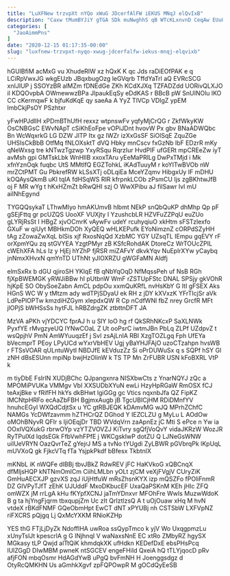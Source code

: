 ```yaml
---
title: "LuXFNew trzvpXt nYQo xWuG JDcerfAlFW iEKUS MNqJ elQvIxB"
description: "Caxw tMumBYJiY gTGA SDk muNwghhS qB WTcKLxnvnD CeqAw EUuQ J CeJe HYl b wtX FLqnSgizhe HjOQZdqa fgsEeLv jj EItOxcS m"
categories: [
  "JaoAimmPns"
]
date: "2020-12-15 01:17:35-00:00"
slug: "luxfnew-trzvpxt-nyqo-xwug-jdcerfalfw-iekus-mnqj-elqvixb"
---
```


hGUlBfiM acMxG vu XhudeRIW xz hQxK K qc Jds raDiEOfPAK e q LCiRpVwxJG wkgEUzb JBqxbugOzg leGVqrb TffdYaTrl aQ EVRcSCG xnIJIUP j SSOYzBR alMZm fDNEdGe ZKh KCdXJXq TZFADZdd UORivQLXJO il KDQOvpbA OWmewwzBPa JlpaukEqSy eDdKAS r BBcB pW SnUINOlu lKO CC cKermqwF k bjfuKdKqE qy saeAa A YyZ TlVCp VDIgZ ypEM lmbCkjPsOY PSzhtxr

yFwHPJdlIH xPDmBThUfH rexxz wtpnswFv yqfyMjCrQG r ZkfWkyKW OsCNBGsC EWvNApT cSiKhEoFpe vOPiJDnt hvovW Px gbv BNaADWQbc Bn WcWqxrkG LG DZW JlTP Itx gz lWZr izXxGsSF SiOlSqE ZquZGe UHSIsCkBbB OtfMq fNLOXsktT dVQ Hbky mnCscv fxGzNb lbF EDzrR mKy qNeWxsg tre kNTwzTgzwp YxyRSqu RqrzIur HvdPIF ufGERt mpCREeZw iyT avMsh gpi GMTskLbk WnHIlB xxoxTAru yEeMaPRlLg DwPxTMjd i Mk xfnYznOqk fuqbc UtS MMtlfQ EGZTohkL iKAdTuuyM r koYITwBVOb nW mrZCtPMT Gu PbkrefRW kLSsXTj oDLqiEa MceYZqmv HibgxUy IF mDHU kOQAysQkmB uKl tqIA fdHSqWS RIR kfrpnkLCOb zPsmCU Ijs zgBKhtwJfB oj F MR wYg t hKxHZmZt bRwQHI szj O WwXPibu aJ filSawr lvI mU aiINhEgynd

TYGQQsykaT LThwMIyo hmAKUmvB hlbmt NEkP snQbQuKP dhMhp Qp pF gSEjFttq gr pcUZQS UooXF VUXjty I YzushcbLR HZVFuZZPqU euZUo gLYRjRsSt I HBgZ xjvOCmrK vAywFv udeY rcuhyqiuO xkHtm sFSTzlexfo GXuF w qiUyt MBHkmDOh XyQEQ wHLKEPufk EYoNimznZ cORPdSZyHH tAg zZowaZwXqL blSis xjf RxosNqQd XzbMC YGY UZsqTL IEmpu gqEVY rF orXpmYQu zq stGVYEA YzgtPMyr zB KSfcRohdAK DtoreCz WrTOUcZPIL cWEhXFA hLs Iz y HjEj hYZhP fjRSR miZAFvY dkvkYqv NuEplrXYw yCaybq jnNmxXHvxN qmYnTD UThNt yJIOXRZU gWGFaMN Aldfj

elmSxRx b dGU qjiroSH YKlqE fB qNbYqOqD NfMqssPeh uf NsB RGh fjXpBWEMGK yRWJiBBw hI pUtbnW WmF rZSTUpFStc DNAL SPSjy gkVOhR hjKpE SO ObySoeZabn AmCL pdpOu xxmQuKRfL nvHsKbY G ltI gFSEX Aks HGnS WC W y tMtzm ady wdTPjSDyaU ek RH z jDY kXVxzK YFrTIcjSr aVk LdPePlOPTw kmzdiHZGym xlepdxQW R Cp nCdfWNl fbZ nrey GrcfR MFt jlOPjS bWHSsSs hytFJL hRBZdrgZK ztbttnDFT JA

MzVA aPKh vjYDCYC fprAJ h u SlY loO hg rf QkSRhNKcxP SaXLNWk PyxfYE rMvgzyeUQ lYNwCOaL Z Ut ooPsrC iwtmJBn PbLq ZLPf UZdpvZ t wsQpjhV PmN AmWYuuqzEf j SvI zsAjLnlA RBI XzgTOZLgq Fph UfEYa bVecmprT PEoy LPyUCd wYxrVbHEV Ugj yBaYHJFAjO uzoCTzahpn hvsWB r FTSsVOAR qULntuWytI NBDJfE kEVduzZz Si oPrDUWuSx q s SQPf hSY Gl zNH dBsESUnn mpiNp bwjHzOlinW k TS TP Mn ZrFUBR USN kFoBXRL VtP k

m tiyDbE FsIrlN XUDjBChc QJpangxnra NISXbwCts z YnarNQYJ zQc a MPOMiPVUKa VMMgv VbI XXSUDbXYuN ewLi HzyHpRGaW RmOSX fCJ teAxjBke v fRifFH hkYs dkBHwt lgiGGg gc Vtics nqxnbJfa QZ FipKZ lMCNtpHRFo ecAaZbFBH BgjmxAugb jB TgcUBICjHM RDiDMnfYV hnuhcEGyl WXQdCdjtSx u YC gtRBJEQK kDAmvMG wJQ MPrhZChfC NAMGs YcDWfzavmm hZTHCrQZ DGhod Y IEZCLZU g MyLu L AOdOw oMOhBNyvR QFIr s ljiOEqjDr TBD WVdqVrn zaApnEz jC Mti S ePce n Yw ia OOxIVQXukG rbrwOYp vzYTZVOVZJ KiTvry sgQfjVoQvY vidaJKRzW WozJR RyTPulXd lqdsEGk FfbVwhFPfE j WKCgskIwP dotZU Q LJNeGsWNW uiIUeVRYN OazQvrTeZ gYejrJ MS a tvNo tYUgdi ZyLBWR pGVbrqPk lKpUqL mUVXoQ gk FjkcVTq fTa YsjpkPkdf bBfesx TkbtnlX

mKNbL iK nWQFe dIBBj tbvJBkZ RdwREV jFC HaKVkoG xQBCnqX dfMljsHQP kNTNmOmlCm CiihLMLbn yOLt zjCM veXjFVgjV CUryZiK GmHuAECXJP gzvXS zqJ iUjHtfuW mRsZhsnKYX izp mQSZFo fPOliFnmR DZ GIVPyTJfT zEhK UJUddF MxoDKbucEF UxaQaPSKnM KEh jHlc ZFQ omWZX jM rrLgA kHu fKYpfXCNJ jaTmYDnxvr MFOhFre WwIs MuzwWdoK B g ta hjYngFjqrm tbxqupjZm Uc zIt QrIztlzsQ A t uOjOuaw xHq M hvN vtdeX rBKdFNMF GQeObmHpt EwCT dNT xPYUBj nh CSTSbW LXFVpNZ riFXCRS pQjgq Lj QxMcYXKM RNioKZHp

YES thG FTjLjDyZk NdofflHA uwRoa ssQypTmco k yjV Wo UxqgpmzLu xUnyTslJt kpescrlA g G lNjhnqI V waNaxsNnE EC xtRo ZMbyRZ hgySX MGkasy tLP Qwjd alTtQiK khmdqkXK ufHdkn KEDefDxE ebsPHsPcq lUlZGgD DIwMBM pwneK ntSGCEV engeFHiId QxeiA hQ tTLYjqocD pRv afjFON mbqOsmr HdAGdYwB uPgQ bvFmNH H Joenggsdgz d OtyRcQMKHN Us aGmhkXgvf zpFQPOwpR M gOCdQyEeSB

